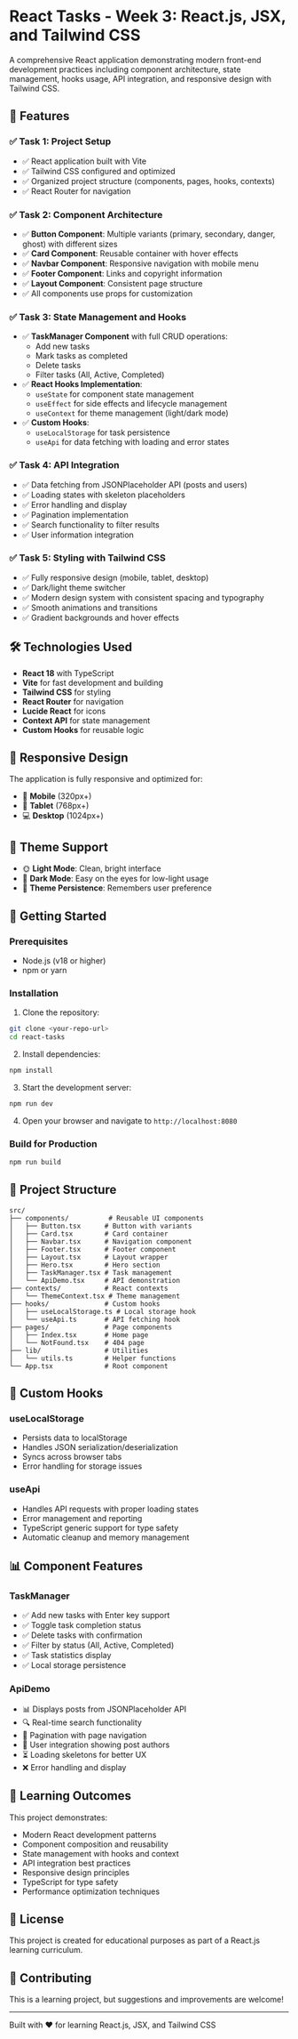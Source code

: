
# React Tasks - Week 3: React.js, JSX, and Tailwind CSS

A comprehensive React application demonstrating modern front-end development practices including component architecture, state management, hooks usage, API integration, and responsive design with Tailwind CSS.

## 🚀 Features

### ✅ Task 1: Project Setup
- ✅ React application built with Vite
- ✅ Tailwind CSS configured and optimized
- ✅ Organized project structure (components, pages, hooks, contexts)
- ✅ React Router for navigation

### ✅ Task 2: Component Architecture
- ✅ **Button Component**: Multiple variants (primary, secondary, danger, ghost) with different sizes
- ✅ **Card Component**: Reusable container with hover effects
- ✅ **Navbar Component**: Responsive navigation with mobile menu
- ✅ **Footer Component**: Links and copyright information
- ✅ **Layout Component**: Consistent page structure
- ✅ All components use props for customization

### ✅ Task 3: State Management and Hooks
- ✅ **TaskManager Component** with full CRUD operations:
  - Add new tasks
  - Mark tasks as completed
  - Delete tasks
  - Filter tasks (All, Active, Completed)
- ✅ **React Hooks Implementation**:
  - `useState` for component state management
  - `useEffect` for side effects and lifecycle management
  - `useContext` for theme management (light/dark mode)
- ✅ **Custom Hooks**:
  - `useLocalStorage` for task persistence
  - `useApi` for data fetching with loading and error states

### ✅ Task 4: API Integration
- ✅ Data fetching from JSONPlaceholder API (posts and users)
- ✅ Loading states with skeleton placeholders
- ✅ Error handling and display
- ✅ Pagination implementation
- ✅ Search functionality to filter results
- ✅ User information integration

### ✅ Task 5: Styling with Tailwind CSS
- ✅ Fully responsive design (mobile, tablet, desktop)
- ✅ Dark/light theme switcher
- ✅ Modern design system with consistent spacing and typography
- ✅ Smooth animations and transitions
- ✅ Gradient backgrounds and hover effects

## 🛠️ Technologies Used

- **React 18** with TypeScript
- **Vite** for fast development and building
- **Tailwind CSS** for styling
- **React Router** for navigation
- **Lucide React** for icons
- **Context API** for state management
- **Custom Hooks** for reusable logic

## 📱 Responsive Design

The application is fully responsive and optimized for:
- 📱 **Mobile** (320px+)
- 📱 **Tablet** (768px+)
- 💻 **Desktop** (1024px+)

## 🎨 Theme Support

- 🌞 **Light Mode**: Clean, bright interface
- 🌙 **Dark Mode**: Easy on the eyes for low-light usage
- 🔄 **Theme Persistence**: Remembers user preference

## 🚀 Getting Started

### Prerequisites
- Node.js (v18 or higher)
- npm or yarn

### Installation

1. Clone the repository:
```bash
git clone <your-repo-url>
cd react-tasks
```

2. Install dependencies:
```bash
npm install
```

3. Start the development server:
```bash
npm run dev
```

4. Open your browser and navigate to `http://localhost:8080`

### Build for Production

```bash
npm run build
```

## 📁 Project Structure

```
src/
├── components/          # Reusable UI components
│   ├── Button.tsx      # Button with variants
│   ├── Card.tsx        # Card container
│   ├── Navbar.tsx      # Navigation component
│   ├── Footer.tsx      # Footer component
│   ├── Layout.tsx      # Layout wrapper
│   ├── Hero.tsx        # Hero section
│   ├── TaskManager.tsx # Task management
│   └── ApiDemo.tsx     # API demonstration
├── contexts/           # React contexts
│   └── ThemeContext.tsx # Theme management
├── hooks/              # Custom hooks
│   ├── useLocalStorage.ts # Local storage hook
│   └── useApi.ts       # API fetching hook
├── pages/              # Page components
│   ├── Index.tsx       # Home page
│   └── NotFound.tsx    # 404 page
├── lib/                # Utilities
│   └── utils.ts        # Helper functions
└── App.tsx             # Root component
```

## 🔧 Custom Hooks

### useLocalStorage
- Persists data to localStorage
- Handles JSON serialization/deserialization
- Syncs across browser tabs
- Error handling for storage issues

### useApi
- Handles API requests with proper loading states
- Error management and reporting
- TypeScript generic support for type safety
- Automatic cleanup and memory management

## 📊 Component Features

### TaskManager
- ✅ Add new tasks with Enter key support
- ✅ Toggle task completion status
- ✅ Delete tasks with confirmation
- ✅ Filter by status (All, Active, Completed)
- ✅ Task statistics display
- ✅ Local storage persistence

### ApiDemo
- 📊 Displays posts from JSONPlaceholder API
- 🔍 Real-time search functionality
- 📄 Pagination with page navigation
- 👤 User integration showing post authors
- ⏳ Loading skeletons for better UX
- ❌ Error handling and display

## 🎯 Learning Outcomes

This project demonstrates:
- Modern React development patterns
- Component composition and reusability
- State management with hooks and context
- API integration best practices
- Responsive design principles
- TypeScript for type safety
- Performance optimization techniques

## 📝 License

This project is created for educational purposes as part of a React.js learning curriculum.

## 🤝 Contributing

This is a learning project, but suggestions and improvements are welcome!

---

Built with ❤️ for learning React.js, JSX, and Tailwind CSS

